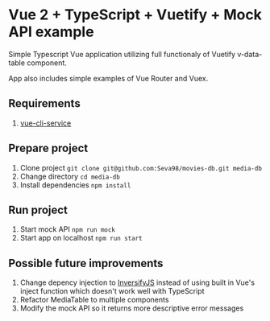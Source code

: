 # Vue 2 + TypeScript + Vuetify + Mock API example

Simple Typescript Vue application utilizing full functionaly of Vuetify v-data-table component.

App also includes simple examples of Vue Router and Vuex.

## Requirements

1. [vue-cli-service](https://cli.vuejs.org/guide/cli-service.html#using-the-binary)

## Prepare project

1. Clone project `git clone git@github.com:Seva98/movies-db.git media-db`
2. Change directory `cd media-db`
3. Install dependencies `npm install`

## Run project

1. Start mock API `npm run mock`
2. Start app on localhost `npm run start`

## Possible future improvements

1. Change depency injection to [InversifyJS](http://inversify.io) instead of using built in Vue's inject function which doesn't work well with TypeScript
2. Refactor MediaTable to multiple components
3. Modify the mock API so it returns more descriptive error messages
